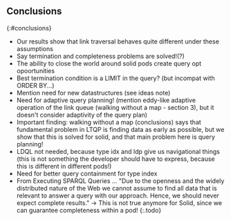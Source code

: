 ## Conclusions
{:#conclusions}

- Our results show that link traversal behaves quite different under these assumptions
- Say termination and completeness problems are solved!(?)
- The ability to close the world around solid pods create query opt opoortunities
- Best termination condition is a LIMIT in the query? (but incompat with ORDER BY...)
- Mention need for new datastructures (see ideas note)
- Need for adaptive query planning! (mention eddy-like adaptive operation of the link queue (walking without a map - section 3), but it doesn't consider adaptivity of the query plan)
- Important finding: walking without a map (conclusions) says that fundamental problem in LTQP is finding data as early as possible, but we show that this is solved for solid, and that main problem here is query planning!
- LDQL not needed, because type idx and ldp give us navigational things (this is not something the developer should have to express, because this is different in different pods!)
- Need for better query containment for type index
- From Executing SPARQL Queries ... "Due to the openness and the widely distributed nature of the Web we cannot assume to find all data that is relevant to answer a query with our approach. Hence, we should never expect complete results." -> This is not true anymore for Solid, since we can guarantee completeness within a pod!
{:.todo}
